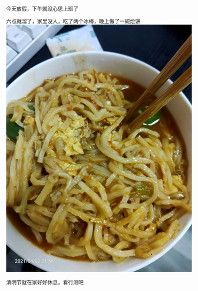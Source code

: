 今天放假，下午就没心思上班了


六点就溜了，家里没人，吃了两个冰棒，晚上做了一碗烩饼
![](../img/6904315-91c3ff5af588c6c2.jpg)

清明节就在家好好休息，看行测吧
